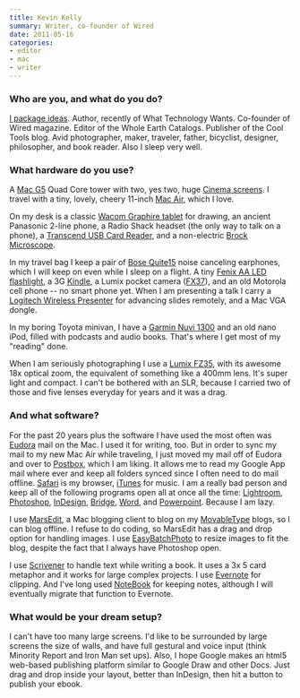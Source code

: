 ```yaml
---
title: Kevin Kelly
summary: Writer, co-founder of Wired
date: 2011-05-16
categories:
- editor
- mac
- writer
---
```


### Who are you, and what do you do?

[I package ideas](http://www.kk.org/ "Kevin's website."). Author, recently of What Technology Wants. Co-founder of Wired magazine. Editor of the Whole Earth Catalogs. Publisher of the Cool Tools blog. Avid photographer, maker, traveler, father, bicyclist, designer, philosopher, and book reader. Also I sleep very well.

### What hardware do you use?

A [Mac G5][power-mac-g5] Quad Core tower with two, yes two, huge [Cinema screens][cinema-display]. I travel with a tiny, lovely, cheery 11-inch [Mac Air][macbook-air], which I love.

On my desk is a classic [Wacom Graphire tablet][graphire] for drawing, an ancient Panasonic 2-line phone, a Radio Shack headset (the only way to talk on a phone), a [Transcend USB Card Reader][p5], and a non-electric [Brock Microscope][magiscope-70].

In my travel bag I keep a pair of [Bose Quite15][quietcomfort-15] noise canceling earphones, which I will keep on even while I sleep on a flight. A tiny [Fenix AA LED flashlight][l1d-ce], a 3G [Kindle][], a Lumix pocket camera ([FX37](lumix-dmc-fx37)), and an old Motorola cell phone -- no smart phone yet. When I am presenting a talk I carry a [Logitech Wireless Presenter][wireless-presenter-r400] for advancing slides remotely, and a Mac VGA dongle.

In my boring Toyota minivan, I have a [Garmin Nuvi 1300][nuvi-1300] and an old nano iPod, filled with podcasts and audio books. That's where I get most of my "reading" done.

When I am seriously photographing I use a [Lumix FZ35][lumix-dmc-fz35], with its awesome 18x optical zoom, the equivalent of something like a 400mm lens. It's super light and compact. I can't be bothered with an SLR, because I carried two of those and five lenses everyday for years and it was a drag.

### And what software?

For the past 20 years plus the software I have used the most often was [Eudora][] mail on the Mac. I used it for writing, too. But in order to sync my mail to my new Mac Air while traveling, I just moved my mail off of Eudora and over to [Postbox][], which I am liking. It allows me to read my Google App mail where ever and keep all folders synced since I often need to do mail offline. [Safari][] is my browser, [iTunes][] for music. I am a really bad person and keep all of the following programs open all at once all the time: [Lightroom][], [Photoshop][], [InDesign][], [Bridge][], [Word][], and [Powerpoint][]. Because I am lazy.

I use [MarsEdit][], a Mac blogging client to blog on my [MovableType][movable-type] blogs, so I can blog offline. I refuse to do coding, so MarsEdit has a drag and drop option for handling images. I use [EasyBatchPhoto][] to resize images to fit the blog, despite the fact that I always have Photoshop open.

I use [Scrivener][] to handle text while writing a book. It uses a 3x 5 card metaphor and it works for large complex projects. I use [Evernote][] for clipping. And I've long used [NoteBook][] for keeping notes, although I will eventually migrate that function to Evernote.

### What would be your dream setup?

I can't have too many large screens. I'd like to be surrounded by large screens the size of walls, and have full gestural and voice input (think Minority Report and Iron Man set ups). Also, I hope Google makes an html5 web-based publishing platform similar to Google Draw and other Docs. Just drag and drop inside your layout, better than InDesign, then hit a button to publish your ebook.

[bridge]: https://creative.adobe.com/products/bridge "A shared media manager for Adobe CS products."
[cinema-display]: https://en.wikipedia.org/wiki/Apple_Cinema_Display "An LCD display."
[easybatchphoto]: http://www.yellowmug.com/easybatchphoto/ "Batch image processing software for the Mac."
[eudora]: https://en.wikipedia.org/wiki/Eudora_(e-mail_client) "A popular old email client."
[evernote]: https://evernote.com/ "Online software for capturing notes."
[graphire]: https://www.amazon.com/s/?field-keywords=wacom+graphire "An older pen tablet."
[indesign]: https://www.adobe.com/products/indesign.html "A desktop/web publishing application."
[itunes]: https://www.apple.com/itunes/ "A jukebox application and online store."
[kindle]: https://www.amazon.com/Kindle-Ereader-ebook-reader/dp/B007HCCNJU "A digital book reader."
[l1d-ce]: https://www.amazon.com/Fenix-L1D-CE-Edition-Digital-Flashlight/dp/B000NL204U "A pocket flashlight."
[lightroom]: https://www.adobe.com/products/photoshop-lightroom.html "Photo management and editing software."
[lumix-dmc-fz35]: https://www.amazon.com/Panasonic-DMC-FZ35-Digital-Optical-Stabilized/dp/B002IKLJU0 "A 12.1 megapixel camera."
[macbook-air]: https://www.apple.com/macbook-air/ "A very thin laptop."
[magiscope-70]: https://www.magiscope.com/The-Magiscope.html "A microscope."
[marsedit]: https://red-sweater.com/marsedit/ "A weblog editor for the Mac."
[movable-type]: https://movabletype.org/ "Weblog publishing software."
[notebook]: https://en.wikipedia.org/wiki/Circus_Ponies_NoteBook "A notebook and outliner app for the Mac."
[nuvi-1300]: https://www.amazon.com/Garmin-Widescreen-Navigator-Discontinued-Manufacturer/dp/B001U0O7T4 "A pocket GPS device."
[p5]: https://www.amazon.com/Transcend-Flash-Memory-Reader-TS-RDP5K/dp/B001NS828K "A USB 9-in-one card reader."
[photoshop]: https://www.adobe.com/products/photoshop.html "A bitmap image editor."
[postbox]: https://www.postbox-inc.com/ "A cross-platform email client."
[power-mac-g5]: https://en.wikipedia.org/wiki/Power_Mac_G5 "A desktop Mac with an IBM PowerPC G5 CPU."
[powerpoint]: https://products.office.com/en-us/powerpoint "Presentation software."
[quietcomfort-15]: http://www.bose.com/controller?url=/shop_online/headphones/noise_cancelling_headphones/quietcomfort_15/index.jsp "Noise-cancelling headphones."
[safari]: https://www.apple.com/safari/ "A fast web browser."
[scrivener]: http://literatureandlatte.com/scrivener.php "A Mac text editor aimed at writers."
[wireless-presenter-r400]: https://www.logitech.com/en-us/product/wireless-presenter-r400 "A wireless presenter device."
[word]: https://products.office.com/en-us/word "A document editor."

